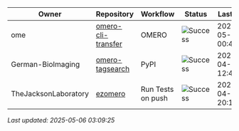 | Owner | Repository | Workflow | Status | Last Run | URL |
| ----- | ---------- | -------- | ------ | -------- | --- |
| ome | [omero-cli-transfer](https://github.com/ome/omero-cli-transfer) | OMERO | ![Success](https://img.shields.io/badge/Success-brightgreen) | 2025-05-04 00:43:11 | [14816070403](https://github.com/ome/omero-cli-transfer/actions/runs/14816070403) |
| German-BioImaging | [omero-tagsearch](https://github.com/German-BioImaging/omero-tagsearch) | PyPI | ![Success](https://img.shields.io/badge/Success-brightgreen) | 2025-04-01 12:41:30 | [14195873142](https://github.com/German-BioImaging/omero-tagsearch/actions/runs/14195873142) |
| TheJacksonLaboratory | [ezomero](https://github.com/TheJacksonLaboratory/ezomero) | Run Tests on push | ![Success](https://img.shields.io/badge/Success-brightgreen) | 2025-04-22 20:18:56 | [14603854938](https://github.com/TheJacksonLaboratory/ezomero/actions/runs/14603854938) |


*Last updated: 2025-05-06 03:09:25*